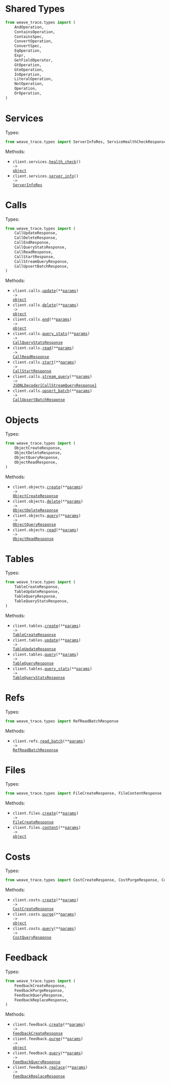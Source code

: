# Shared Types

```python
from weave_trace.types import (
    AndOperation,
    ContainsOperation,
    ContainsSpec,
    ConvertOperation,
    ConvertSpec,
    EqOperation,
    Expr,
    GetFieldOperator,
    GtOperation,
    GteOperation,
    InOperation,
    LiteralOperation,
    NotOperation,
    Operation,
    OrOperation,
)
```

# Services

Types:

```python
from weave_trace.types import ServerInfoRes, ServiceHealthCheckResponse
```

Methods:

- <code title="get /health">client.services.<a href="./src/weave_trace/resources/services.py">health_check</a>() -> <a href="./src/weave_trace/types/service_health_check_response.py">object</a></code>
- <code title="get /server_info">client.services.<a href="./src/weave_trace/resources/services.py">server_info</a>() -> <a href="./src/weave_trace/types/server_info_res.py">ServerInfoRes</a></code>

# Calls

Types:

```python
from weave_trace.types import (
    CallUpdateResponse,
    CallDeleteResponse,
    CallEndResponse,
    CallQueryStatsResponse,
    CallReadResponse,
    CallStartResponse,
    CallStreamQueryResponse,
    CallUpsertBatchResponse,
)
```

Methods:

- <code title="post /call/update">client.calls.<a href="./src/weave_trace/resources/calls.py">update</a>(\*\*<a href="src/weave_trace/types/call_update_params.py">params</a>) -> <a href="./src/weave_trace/types/call_update_response.py">object</a></code>
- <code title="post /calls/delete">client.calls.<a href="./src/weave_trace/resources/calls.py">delete</a>(\*\*<a href="src/weave_trace/types/call_delete_params.py">params</a>) -> <a href="./src/weave_trace/types/call_delete_response.py">object</a></code>
- <code title="post /call/end">client.calls.<a href="./src/weave_trace/resources/calls.py">end</a>(\*\*<a href="src/weave_trace/types/call_end_params.py">params</a>) -> <a href="./src/weave_trace/types/call_end_response.py">object</a></code>
- <code title="post /calls/query_stats">client.calls.<a href="./src/weave_trace/resources/calls.py">query_stats</a>(\*\*<a href="src/weave_trace/types/call_query_stats_params.py">params</a>) -> <a href="./src/weave_trace/types/call_query_stats_response.py">CallQueryStatsResponse</a></code>
- <code title="post /call/read">client.calls.<a href="./src/weave_trace/resources/calls.py">read</a>(\*\*<a href="src/weave_trace/types/call_read_params.py">params</a>) -> <a href="./src/weave_trace/types/call_read_response.py">CallReadResponse</a></code>
- <code title="post /call/start">client.calls.<a href="./src/weave_trace/resources/calls.py">start</a>(\*\*<a href="src/weave_trace/types/call_start_params.py">params</a>) -> <a href="./src/weave_trace/types/call_start_response.py">CallStartResponse</a></code>
- <code title="post /calls/stream_query">client.calls.<a href="./src/weave_trace/resources/calls.py">stream_query</a>(\*\*<a href="src/weave_trace/types/call_stream_query_params.py">params</a>) -> <a href="./src/weave_trace/types/call_stream_query_response.py">JSONLDecoder[CallStreamQueryResponse]</a></code>
- <code title="post /call/upsert_batch">client.calls.<a href="./src/weave_trace/resources/calls.py">upsert_batch</a>(\*\*<a href="src/weave_trace/types/call_upsert_batch_params.py">params</a>) -> <a href="./src/weave_trace/types/call_upsert_batch_response.py">CallUpsertBatchResponse</a></code>

# Objects

Types:

```python
from weave_trace.types import (
    ObjectCreateResponse,
    ObjectDeleteResponse,
    ObjectQueryResponse,
    ObjectReadResponse,
)
```

Methods:

- <code title="post /obj/create">client.objects.<a href="./src/weave_trace/resources/objects.py">create</a>(\*\*<a href="src/weave_trace/types/object_create_params.py">params</a>) -> <a href="./src/weave_trace/types/object_create_response.py">ObjectCreateResponse</a></code>
- <code title="post /obj/delete">client.objects.<a href="./src/weave_trace/resources/objects.py">delete</a>(\*\*<a href="src/weave_trace/types/object_delete_params.py">params</a>) -> <a href="./src/weave_trace/types/object_delete_response.py">ObjectDeleteResponse</a></code>
- <code title="post /objs/query">client.objects.<a href="./src/weave_trace/resources/objects.py">query</a>(\*\*<a href="src/weave_trace/types/object_query_params.py">params</a>) -> <a href="./src/weave_trace/types/object_query_response.py">ObjectQueryResponse</a></code>
- <code title="post /obj/read">client.objects.<a href="./src/weave_trace/resources/objects.py">read</a>(\*\*<a href="src/weave_trace/types/object_read_params.py">params</a>) -> <a href="./src/weave_trace/types/object_read_response.py">ObjectReadResponse</a></code>

# Tables

Types:

```python
from weave_trace.types import (
    TableCreateResponse,
    TableUpdateResponse,
    TableQueryResponse,
    TableQueryStatsResponse,
)
```

Methods:

- <code title="post /table/create">client.tables.<a href="./src/weave_trace/resources/tables.py">create</a>(\*\*<a href="src/weave_trace/types/table_create_params.py">params</a>) -> <a href="./src/weave_trace/types/table_create_response.py">TableCreateResponse</a></code>
- <code title="post /table/update">client.tables.<a href="./src/weave_trace/resources/tables.py">update</a>(\*\*<a href="src/weave_trace/types/table_update_params.py">params</a>) -> <a href="./src/weave_trace/types/table_update_response.py">TableUpdateResponse</a></code>
- <code title="post /table/query">client.tables.<a href="./src/weave_trace/resources/tables.py">query</a>(\*\*<a href="src/weave_trace/types/table_query_params.py">params</a>) -> <a href="./src/weave_trace/types/table_query_response.py">TableQueryResponse</a></code>
- <code title="post /table/query_stats">client.tables.<a href="./src/weave_trace/resources/tables.py">query_stats</a>(\*\*<a href="src/weave_trace/types/table_query_stats_params.py">params</a>) -> <a href="./src/weave_trace/types/table_query_stats_response.py">TableQueryStatsResponse</a></code>

# Refs

Types:

```python
from weave_trace.types import RefReadBatchResponse
```

Methods:

- <code title="post /refs/read_batch">client.refs.<a href="./src/weave_trace/resources/refs.py">read_batch</a>(\*\*<a href="src/weave_trace/types/ref_read_batch_params.py">params</a>) -> <a href="./src/weave_trace/types/ref_read_batch_response.py">RefReadBatchResponse</a></code>

# Files

Types:

```python
from weave_trace.types import FileCreateResponse, FileContentResponse
```

Methods:

- <code title="post /file/create">client.files.<a href="./src/weave_trace/resources/files.py">create</a>(\*\*<a href="src/weave_trace/types/file_create_params.py">params</a>) -> <a href="./src/weave_trace/types/file_create_response.py">FileCreateResponse</a></code>
- <code title="post /file/content">client.files.<a href="./src/weave_trace/resources/files.py">content</a>(\*\*<a href="src/weave_trace/types/file_content_params.py">params</a>) -> <a href="./src/weave_trace/types/file_content_response.py">object</a></code>

# Costs

Types:

```python
from weave_trace.types import CostCreateResponse, CostPurgeResponse, CostQueryResponse
```

Methods:

- <code title="post /cost/create">client.costs.<a href="./src/weave_trace/resources/costs.py">create</a>(\*\*<a href="src/weave_trace/types/cost_create_params.py">params</a>) -> <a href="./src/weave_trace/types/cost_create_response.py">CostCreateResponse</a></code>
- <code title="post /cost/purge">client.costs.<a href="./src/weave_trace/resources/costs.py">purge</a>(\*\*<a href="src/weave_trace/types/cost_purge_params.py">params</a>) -> <a href="./src/weave_trace/types/cost_purge_response.py">object</a></code>
- <code title="post /cost/query">client.costs.<a href="./src/weave_trace/resources/costs.py">query</a>(\*\*<a href="src/weave_trace/types/cost_query_params.py">params</a>) -> <a href="./src/weave_trace/types/cost_query_response.py">CostQueryResponse</a></code>

# Feedback

Types:

```python
from weave_trace.types import (
    FeedbackCreateResponse,
    FeedbackPurgeResponse,
    FeedbackQueryResponse,
    FeedbackReplaceResponse,
)
```

Methods:

- <code title="post /feedback/create">client.feedback.<a href="./src/weave_trace/resources/feedback.py">create</a>(\*\*<a href="src/weave_trace/types/feedback_create_params.py">params</a>) -> <a href="./src/weave_trace/types/feedback_create_response.py">FeedbackCreateResponse</a></code>
- <code title="post /feedback/purge">client.feedback.<a href="./src/weave_trace/resources/feedback.py">purge</a>(\*\*<a href="src/weave_trace/types/feedback_purge_params.py">params</a>) -> <a href="./src/weave_trace/types/feedback_purge_response.py">object</a></code>
- <code title="post /feedback/query">client.feedback.<a href="./src/weave_trace/resources/feedback.py">query</a>(\*\*<a href="src/weave_trace/types/feedback_query_params.py">params</a>) -> <a href="./src/weave_trace/types/feedback_query_response.py">FeedbackQueryResponse</a></code>
- <code title="post /feedback/replace">client.feedback.<a href="./src/weave_trace/resources/feedback.py">replace</a>(\*\*<a href="src/weave_trace/types/feedback_replace_params.py">params</a>) -> <a href="./src/weave_trace/types/feedback_replace_response.py">FeedbackReplaceResponse</a></code>
